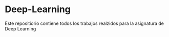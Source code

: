 # Deep-Learning 
Este repositiorio contiene todos los trabajos realzidos para la asignatura de Deep Learning 
